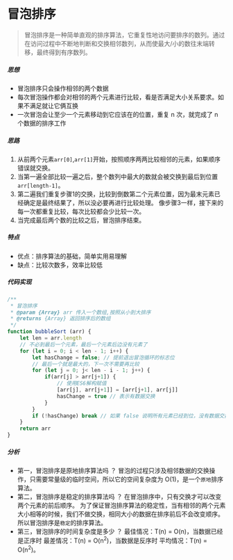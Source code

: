 # 冒泡排序
> 冒泡排序是一种简单直观的排序算法，它重复性地访问要排序的数列。通过在访问过程中不断地判断和交换相邻数列，从而使最大/小的数往末端转移，最终得到有序数列。

##### 思想

- 冒泡排序只会操作相邻的两个数据
- 每次冒泡操作都会对相邻的两个元素进行比较，看是否满足大小关系要求。如果不满足就让它俩互换
- 一次冒泡会让至少一个元素移动到它应该在的位置，重复 n 次，就完成了 n 个数据的排序工作


##### 思路
1. 从前两个元素`arr[0]`,`arr[1]`开始，按照顺序两两比较相邻的元素，如果顺序错误就交换。
2. 当第一遍全部比较一遍之后，整个数列中最大的数就会被交换到最后到位置`arr[length-1]`。
3. 第二遍我们重复步骤1的交换，比较到倒数第二个元素位置，因为最末元素已经确定是最终结果了，所以没必要再进行比较处理。
    像步骤3一样，接下来的每一次都重复比较，每次比较都会少比较一次。
4. 当完成最后两个数的比较之后，冒泡排序结束。

##### 特点
- 优点：排序算法的基础，简单实用易理解
- 缺点：比较次数多，效率比较低

##### 代码实现
```javascript
/**
 * 冒泡排序
 * @param {Array} arr 传入一个数组,按照从小到大排序
 * @returns {Array} 返回排序后的数组
 */
function bubbleSort (arr) {
    let len = arr.length
	// 不必到最后一个元素，最后一个元素后边没有元素了
    for (let i = 0; i < len - 1; i++) {
        let hasChange = false; // 提前退出冒泡循环的标志位
        // 最后一个就是最大的，下一次不需要再比较
        for (let j = 0; j< len - i - 1; j++) {
            if(arr[j] > arr[j+1]) {
                // 使用ES6解构赋值
                [arr[j], arr[j+1]] = [arr[j+1], arr[j]]
                hasChange = true // 表示有数据交换
            }
        }
        if (!hasChange) break // 如果 false 说明所有元素已经到位，没有数据交换，提前退出
    }
    return arr
}
```
##### 分析

- 第一，冒泡排序是原地排序算法吗 ？
  冒泡的过程只涉及相邻数据的交换操作，只需要常量级的临时空间，所以它的空间复杂度为 O(1)，是一个`原地`排序算法。
- 第二，冒泡排序是稳定的排序算法吗 ？
  在冒泡排序中，只有交换才可以改变两个元素的前后顺序。
  为了保证冒泡排序算法的稳定性，当有相邻的两个元素大小相等的时候，我们不做交换，相同大小的数据在排序前后不会改变顺序。
  所以冒泡排序是`稳定`的排序算法。
- 第三，冒泡排序的时间复杂度是多少 ？
  最佳情况：T(n) = O(n)，当数据已经是正序时
  最差情况：T(n) = O(n<sup>2</sup>)，当数据是反序时
  平均情况：T(n) = O(n<sup>2</sup>)。